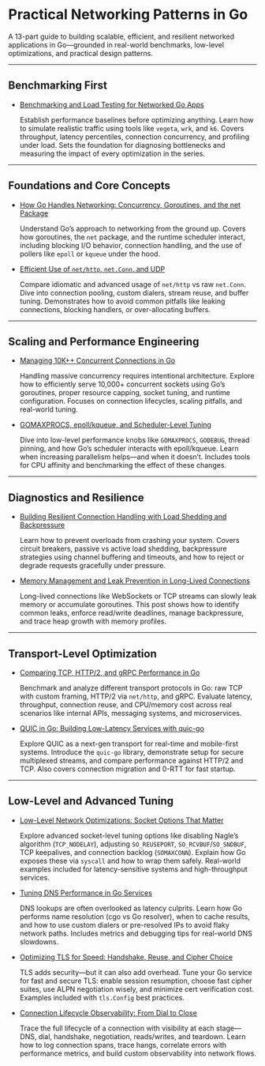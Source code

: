 # Practical Networking Patterns in Go

A 13-part guide to building scalable, efficient, and resilient networked applications in Go—grounded in real-world benchmarks, low-level optimizations, and practical design patterns.

---

## Benchmarking First

- [Benchmarking and Load Testing for Networked Go Apps](bench-and-load.md)

	Establish performance baselines before optimizing anything. Learn how to simulate realistic traffic using tools like `vegeta`, `wrk`, and `k6`. Covers throughput, latency percentiles, connection concurrency, and profiling under load. Sets the foundation for diagnosing bottlenecks and measuring the impact of every optimization in the series.

---

## Foundations and Core Concepts

- [How Go Handles Networking: Concurrency, Goroutines, and the net Package](networking-internals.md)

	Understand Go’s approach to networking from the ground up. Covers how goroutines, the `net` package, and the runtime scheduler interact, including blocking I/O behavior, connection handling, and the use of pollers like `epoll` or `kqueue` under the hood.

- [Efficient Use of `net/http`, `net.Conn`, and UDP](efficient-net-use.md)

	Compare idiomatic and advanced usage of `net/http` vs raw `net.Conn`. Dive into connection pooling, custom dialers, stream reuse, and buffer tuning. Demonstrates how to avoid common pitfalls like leaking connections, blocking handlers, or over-allocating buffers.

---

## Scaling and Performance Engineering

- [Managing 10K++ Concurrent Connections in Go](10k-connections.md)

	Handling massive concurrency requires intentional architecture. Explore how to efficiently serve 10,000+ concurrent sockets using Go’s goroutines, proper resource capping, socket tuning, and runtime configuration. Focuses on connection lifecycles, scaling pitfalls, and real-world tuning.

- [GOMAXPROCS, epoll/kqueue, and Scheduler-Level Tuning](a-bit-more-tuning.md)

	Dive into low-level performance knobs like `GOMAXPROCS`, `GODEBUG`, thread pinning, and how Go’s scheduler interacts with epoll/kqueue. Learn when increasing parallelism helps—and when it doesn’t. Includes tools for CPU affinity and benchmarking the effect of these changes.

---

## Diagnostics and Resilience

- [Building Resilient Connection Handling with Load Shedding and Backpressure](resilient-connection-handling.md)

	Learn how to prevent overloads from crashing your system. Covers circuit breakers, passive vs active load shedding, backpressure strategies using channel buffering and timeouts, and how to reject or degrade requests gracefully under pressure.

- [Memory Management and Leak Prevention in Long-Lived Connections](long-lived-connections.md)

	Long-lived connections like WebSockets or TCP streams can slowly leak memory or accumulate goroutines. This post shows how to identify common leaks, enforce read/write deadlines, manage backpressure, and trace heap growth with memory profiles.

---

## Transport-Level Optimization

- [Comparing TCP, HTTP/2, and gRPC Performance in Go](tcp-http2-grpc.md)

	Benchmark and analyze different transport protocols in Go: raw TCP with custom framing, HTTP/2 via `net/http`, and gRPC. Evaluate latency, throughput, connection reuse, and CPU/memory cost across real scenarios like internal APIs, messaging systems, and microservices.

- [QUIC in Go: Building Low-Latency Services with quic-go](quic-in-go.md)

	Explore QUIC as a next-gen transport for real-time and mobile-first systems. Introduce the `quic-go` library, demonstrate setup for secure multiplexed streams, and compare performance against HTTP/2 and TCP. Also covers connection migration and 0-RTT for fast startup.

---

## Low-Level and Advanced Tuning

- [Low-Level Network Optimizations: Socket Options That Matter](low-level-optimizations.md)

	Explore advanced socket-level tuning options like disabling Nagle’s algorithm (`TCP_NODELAY`), adjusting `SO_REUSEPORT`, `SO_RCVBUF`/`SO_SNDBUF`, TCP keepalives, and connection backlog (`SOMAXCONN`). Explain how Go exposes these via `syscall` and how to wrap them safely. Real-world examples included for latency-sensitive systems and high-throughput services.

- [Tuning DNS Performance in Go Services](dns_performance.md)

	DNS lookups are often overlooked as latency culprits. Learn how Go performs name resolution (cgo vs Go resolver), when to cache results, and how to use custom dialers or pre-resolved IPs to avoid flaky network paths. Includes metrics and debugging tips for real-world DNS slowdowns.

- [Optimizing TLS for Speed: Handshake, Reuse, and Cipher Choice](tls-for-speed.md)

	TLS adds security—but it can also add overhead. Tune your Go service for fast and secure TLS: enable session resumption, choose fast cipher suites, use ALPN negotiation wisely, and minimize cert verification cost. Examples included with `tls.Config` best practices.

- [Connection Lifecycle Observability: From Dial to Close](connection_observability.md)

	Trace the full lifecycle of a connection with visibility at each stage—DNS, dial, handshake, negotiation, reads/writes, and teardown. Learn how to log connection spans, trace hangs, correlate errors with performance metrics, and build custom observability into network flows.